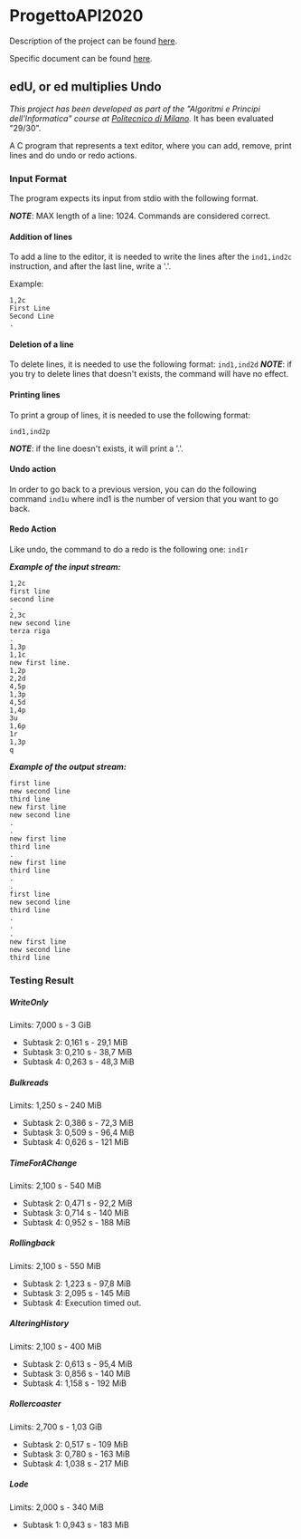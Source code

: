 # ProgettoAPI2020

Description of the project can be found [here](https://github.com/alessandrozito98/ProgettoAPI2020/blob/master/Specific%20Documents/ProvaFinale2020.pdf).

Specific document can be found [here](https://github.com/alessandrozito98/ProgettoAPI2020/blob/master/Specific%20Documents/ProvaFinale2020specifica.pdf).

## edU, or ed multiplies Undo 
*This project has been developed as part of the "Algoritmi e Principi dell'Informatica" course at [Politecnico di Milano](https://www.polimi.it/).* It has been evaluated "29/30".

A C program that represents a text editor, where you can add, remove, print lines and do undo or redo actions.

### Input Format
The program expects its input from stdio with the following format.

_**NOTE**_: MAX length of a line: 1024. Commands are considered correct.
#### Addition of lines
To add a line to the editor, it is needed to write the lines after the ```ind1,ind2c``` instruction, and after the last line, write a '.'.

Example:
```
1,2c
First Line
Second Line
.

```

#### Deletion of a line
To delete lines, it is needed to use the following format:
```ind1,ind2d```
_**NOTE**_: if you try to delete lines that doesn't exists, the command will have no effect.

#### Printing lines
To print a group of lines, it is needed to use the following format:
```
ind1,ind2p
```
_**NOTE**_: if the line doesn't exists, it will print a '.'.

#### Undo action
In order to go back to a previous version, you can do the following command 
``ind1u``
where ind1 is the number of version that you want to go back.

#### Redo Action
Like undo, the command to do a redo is the following one:
``ind1r``

***Example of the input stream:***
 ```
1,2c
first line
second line
.
2,3c
new second line
terza riga
.
1,3p
1,1c
new first line.
1,2p
2,2d
4,5p
1,3p
4,5d
1,4p
3u
1,6p
1r
1,3p
q

 ```

***Example of the output stream:***
 ```
 first line
 new second line
 third line
 new first line
 new second line
 .
 .
 new first line
 third line
 .
 new first line
 third line
 .
 .
 first line
 new second line
 third line
 .
 .
 .
 new first line
 new second line
 third line
 ```

### Testing Result

##### WriteOnly

Limits: 7,000 s - 3 GiB

* Subtask 2: 0,161 s - 29,1 MiB
* Subtask 3: 0,210 s - 38,7 MiB
* Subtask 4: 0,263 s - 48,3 MiB

##### Bulkreads

Limits: 1,250 s - 240 MiB

* Subtask 2: 0,386 s - 72,3 MiB 
* Subtask 3: 0,509 s - 96,4 MiB
* Subtask 4: 0,626 s - 121 MiB

##### TimeForAChange

Limits: 2,100 s - 540 MiB

* Subtask 2: 0,471 s - 92,2 MiB
* Subtask 3: 0,714 s - 140 MiB
* Subtask 4: 0,952 s - 188 MiB

##### Rollingback

Limits: 2,100 s - 550 MiB

* Subtask 2: 1,223 s - 97,8 MiB
* Subtask 3: 2,095 s - 145 MiB
* Subtask 4: Execution timed out.

##### AlteringHistory

Limits: 2,100 s - 400 MiB

* Subtask 2: 0,613 s - 95,4 MiB
* Subtask 3: 0,856 s - 140 MiB
* Subtask 4: 1,158 s - 192 MiB

##### Rollercoaster

Limits: 2,700 s - 1,03 GiB

* Subtask 2: 0,517 s - 109 MiB
* Subtask 3: 0,780 s - 163 MiB
* Subtask 4: 1,038 s - 217 MiB

##### Lode

Limits: 2,000 s - 340 MiB

* Subtask 1: 0,943 s - 183 MiB
